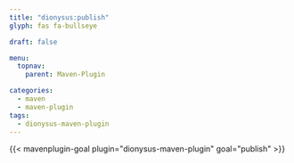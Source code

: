 ```yaml
---
title: "dionysus:publish"
glyph: fas fa-bullseye

draft: false

menu:
  topnav:
    parent: Maven-Plugin

categories:
  - maven
  - maven-plugin
tags:
  - dionysus-maven-plugin
---
```


{{< mavenplugin-goal plugin="dionysus-maven-plugin" goal="publish" >}}